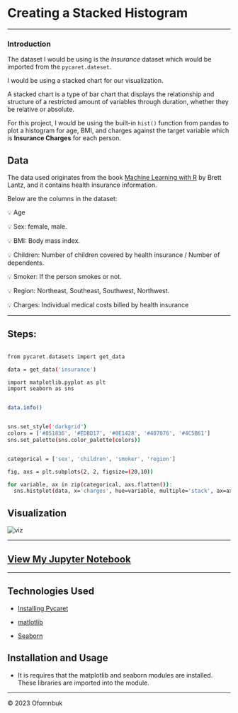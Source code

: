 # Creating a Stacked Histogram
---


### Introduction

The dataset I would be using is the *Insurance* dataset which would be imported from the `pycaret.dateset`.

I would be using a stacked chart for our visualization.

A stacked chart is a type of bar chart that displays the relationship and structure of a restricted amount of variables through duration, whether they be relative or absolute.

For  this project, I would be using the built-in `hist()` function from pandas to plot a histogram for age, BMI, and charges against the target variable which is **Insurance Charges** for each person.


## Data

The data used originates from the book [Machine Learning with R](https://www.amazon.com/Machine-Learning-R-Brett-Lantz/dp/1782162143/ref=as_li_ss_tl?ie=UTF8&linkCode=ll1&tag=learnds-20&linkId=acc9debcffa9ec9b8dc01374ead56eaf&language=en_US) by Brett Lantz, and it contains health insurance information.

Below are the columns in the dataset:

💡 Age

💡 Sex:  female, male.

💡 BMI: Body mass index.

💡 Children: Number of children covered by health insurance / Number of dependents.

💡 Smoker: If the person smokes or not.

💡 Region: Northeast, Southeast, Southwest, Northwest.

💡 Charges: Individual medical costs billed by health insurance

----

## Steps:

```bash python

from pycaret.datasets import get_data

data = get_data('insurance')

import matplotlib.pyplot as plt
import seaborn as sns

```

```bash python

data.info()

```


```bash python

sns.set_style('darkgrid')
colors = ['#851836', '#EDBD17', '#0E1428', '#407076', '#4C5B61']
sns.set_palette(sns.color_palette(colors))

```



```bash python

categorical = ['sex', 'children', 'smoker', 'region']

fig, axs = plt.subplots(2, 2, figsize=(20,10))

for variable, ax in zip(categorical, axs.flatten()):
  sns.histplot(data, x='charges', hue=variable, multiple='stack', ax=ax)

```



## Visualization

![viz](https://user-images.githubusercontent.com/122539866/230698823-10054ef0-ddb6-4016-934e-c8c6495dc8df.png)

----

## [View My Jupyter Notebook](https://nbviewer.org./github/Ofomn/Stacked-Histogram/blob/f0c4b6ca83b55013f89ab65095202aa4e0899920/DataViz.ipynb)

----

## Technologies Used
- [Installing Pycaret](https://pycaret.gitbook.io/docs/)

- [matlotlib](https://matplotlib.org/)

- [Seaborn](https://seaborn.pydata.org/)

## Installation and Usage
- It is requires that the matplotlib and seaborn modules are installed. These libraries are imported into the module.

---

&copy; 2023 Ofomnbuk

<!-- markdownlint-enable -->

